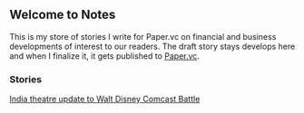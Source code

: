 ## Welcome to Notes

This is my store of stories I write for Paper.vc on financial and business developments of interest to our readers. The draft story stays develops here and when I finalize it, it gets published to [Paper.vc](https://paper.vc/news).

### Stories

[India theatre update to Walt Disney Comcast Battle](https://humblepaper.github.io/notes/WaltDisney-21CenturyFox-Merger-India)
